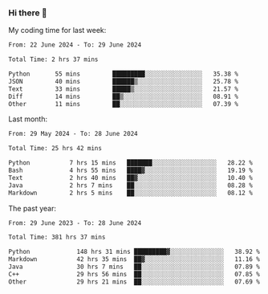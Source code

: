 ### Hi there 👋

My coding time for last week:

<!--START_SECTION:week-->

```txt
From: 22 June 2024 - To: 29 June 2024

Total Time: 2 hrs 37 mins

Python       55 mins         █████████░░░░░░░░░░░░░░░░   35.38 %
JSON         40 mins         ██████▒░░░░░░░░░░░░░░░░░░   25.78 %
Text         33 mins         █████▒░░░░░░░░░░░░░░░░░░░   21.57 %
Diff         14 mins         ██▒░░░░░░░░░░░░░░░░░░░░░░   08.91 %
Other        11 mins         ██░░░░░░░░░░░░░░░░░░░░░░░   07.39 %
```

<!--END_SECTION:week-->

Last month:

<!--START_SECTION:month-->

```txt
From: 29 May 2024 - To: 28 June 2024

Total Time: 25 hrs 42 mins

Python           7 hrs 15 mins   ███████░░░░░░░░░░░░░░░░░░   28.22 %
Bash             4 hrs 55 mins   ████▓░░░░░░░░░░░░░░░░░░░░   19.19 %
Text             2 hrs 40 mins   ██▓░░░░░░░░░░░░░░░░░░░░░░   10.40 %
Java             2 hrs 7 mins    ██░░░░░░░░░░░░░░░░░░░░░░░   08.28 %
Markdown         2 hrs 5 mins    ██░░░░░░░░░░░░░░░░░░░░░░░   08.12 %
```

<!--END_SECTION:month-->

The past year:

<!--START_SECTION:year-->

```txt
From: 29 June 2023 - To: 28 June 2024

Total Time: 381 hrs 37 mins

Python             148 hrs 31 mins █████████▓░░░░░░░░░░░░░░░   38.92 %
Markdown           42 hrs 35 mins  ██▓░░░░░░░░░░░░░░░░░░░░░░   11.16 %
Java               30 hrs 7 mins   ██░░░░░░░░░░░░░░░░░░░░░░░   07.89 %
C++                29 hrs 56 mins  ██░░░░░░░░░░░░░░░░░░░░░░░   07.85 %
Other              29 hrs 21 mins  ██░░░░░░░░░░░░░░░░░░░░░░░   07.69 %
```

<!--END_SECTION:year-->
